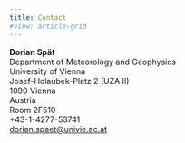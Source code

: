 ```yaml
---
title: Contact
#view: article-grid
---
```


**Dorian Spät**\
Department of Meteorology and Geophysics\
University of Vienna\
Josef-Holaubek-Platz 2 (UZA II)\
1090 Vienna\
Austria\
Room 2F510\
+43-1-4277-53741\
dorian.spaet@univie.ac.at
